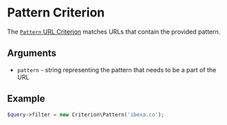 # Pattern Criterion

The [`Pattern` URL Criterion](https://github.com/ezsystems/ezplatform-kernel/blob/v1.0.0/eZ/Publish/API/Repository/Values/URL/Query/Criterion/SectionId.php)
matches URLs that contain the provided pattern.

## Arguments

- `pattern` - string representing the pattern that needs to be a part of the URL

## Example

``` php
$query->filter = new Criterion\Pattern('ibexa.co');
```
